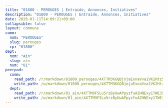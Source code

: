 ```yaml
---
title: "01800 - PEROUGES | Entraide, Annonces, Initiatives"
description: "01800 - PEROUGES | Entraide, Annonces, Initiatives"
date: 2020-01-11T14:09:21+09:00
collapsible: false
layout: commune
comm:
  nom: "PEROUGES"
  slug: perouges
  cp: "01800"
dept:
  nom: "Ain"
  slug: ain
  num: "01"
peerpad:
  comm:
    read_path: /r/markdown/01800_perouges/4XTTM3KGQBjojaExnaVva1VK2HtzSWfFVAj9atbMTpW9yp4u6
    write_path: /w/markdown/01800_perouges/4XTTM3KGQBjojaExnaVva1VK2HtzSWfFVAj9atbMTpW9yp4u6-K3TgUCfexXxyMkwV4zoiP6nTP4LZ5D73cmSKwY5e9iArz6KPyEpdasoNchoiWFPpWoNxGTGLEVEVYeSd68n2JMpqRaGecEPwY7zyrGFMnB7RMw42FGZjrEoHRc4osbCcaGd7hvP2
  dept:
    read_path: /r/markdown/01_ain/4XTTM9F5Lu5rzByUwAPpyzfuAZHNExy1TWE3X3wiTrPFfiAJr
    write_path: /w/markdown/01_ain/4XTTM9F5Lu5rzByUwAPpyzfuAZHNExy1TWE3X3wiTrPFfiAJr-K3TgUnxzeFoJA4CB58vXNvKXURJneTNZHUsypAQGicGiZu7AS2sPbjspGpj7s3MmMv58YhkLaSUMQMHaiKAfoMv6wF36Urxbqqh8MmnXpnKkbVhnAishABEkMRAiyAt8GGJ1Jer2
---
```



